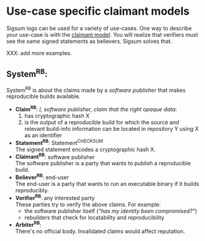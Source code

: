 # Use-case specific claimant models
Sigsum logs can be used for a variety of use-cases.  One way to describe your
use-case is with the
	[claimant model](https://github.com/google/trillian/blob/master/docs/claimantmodel/CoreModel.md).
You will realize that verifiers must see the same signed statements as believers.
Sigsum solves that.

XXX: add more examples.

## **System<sup>RB</sup>**:
System<sup>RB</sup> is about the claims made by a _software publisher_ that
makes reproducible builds available.
* **Claim<sup>RB</sup>**:
	_I, software publisher, claim that the right opaque data_:
	1. has cryptographic hash X
	2. is the output of a reproducible build for which the source and relevant
	build-info information can be located in repository Y using X as an identifier
* **Statement<sup>RB</sup>**: Statement<sup>CHECKSUM</sup><br>
	The signed statement encodes a cryptographic hash X.
* **Claimant<sup>RB</sup>**: software publisher<br>
	The software publisher is a party that wants to publish a reproducible
	build.
* **Believer<sup>RB</sup>**: end-user<br>
	The end-user is a party that wants to run an executable binary if it
	builds reproducibly.
* **Verifier<sup>RB</sup>**: any interested party<br>
	These parties try to verify the above claims.  For example:
	* the software publisher itself (_"has my identity been compromised?"_)
	* rebuilders that check for locatability and reproducibility
* **Arbiter<sup>RB</sup>**:<br>
    There's no official body.  Invalidated claims would affect reputation.

